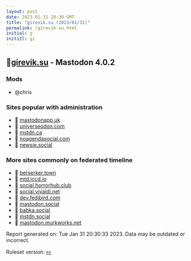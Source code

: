 ```yaml
---
layout: post
date: 2023-01-31 20:30 GMT
title: "girevik.su (2023/01/31)"
permalink: /girevik-su.html
initial: g
initi2l: gi
---
```


## 🐘[girevik.su](https://girevik.su) - Mastodon 4.0.2

### Mods
 * @chris

### Sites popular with administration

* 🐘 [mastodonapp.uk](/mastodonapp-uk.html)
* 🐘 [universeodon.com](/universeodon-com.html)
* 🐘 [mstdn.ca](/mstdn-ca.html)
* 🐘 [noagendasocial.com](/noagendasocial-com.html)
* 🐘 [newsie.social](/newsie-social.html)

### More sites commonly on federated timeline

* 🐘 [berserker.town](/berserker-town.html)
* 🐘 [mtd.iccd.io](/mtd-iccd-io.html)
* 🐘 [social.horrorhub.club](/social-horrorhub-club.html)
* 🐘 [social.vivaldi.net](/social-vivaldi-net.html)
* 🧸 [dev.fedibird.com](/dev-fedibird-com.html)
* 🧸 [mastodon.social](/mastodon-social.html)
* 🐘 [babka.social](/babka-social.html)
* 🐘 [mstdn.social](/mstdn-social.html)
* 🐘 [mastodon.murkworks.net](/mastodon-murkworks-net.html)

Report generated on: Tue Jan 31 20:30:33 2023. Data may be outdated or incorrect.

Ruleset version: [✏️](/version-pencil)
